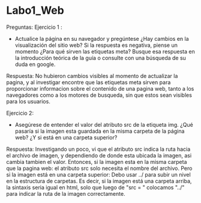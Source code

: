# Labo1_Web

Preguntas: 
Ejercicio 1 : 
* Actualice la página en su navegador y pregúntese ¿Hay cambios en la visualización del sitio web? Si la
respuesta es negativa, piense un momento ¿Para qué sirven las etiquetas meta? Busque esa respuesta en la
introducción teórica de la guía o consulte con una búsqueda de su duda en google.

Respuesta: No hubieron cambios visibles al momento de actualizar la pagina, y al investigar encontre que 
las etiquetas meta sirven para proporcionar informacion sobre el contenido de una pagina web, tanto a los navegadores
como a los motores de busqueda, sin que estos sean visibles para los usuarios.

Ejercicio 2: 
* Asegúrese de entender el valor del atributo src de la etiqueta img. ¿Qué pasaría si la imagen esta guardada
en la misma carpeta de la página web? ¿Y si está en una carpeta superior?

Respuesta: Investigando un poco, vi que el atributo src indica la ruta hacia el archivo de imagen, y dependiendo de 
donde esta ubicada la imagen, asi cambia tambien el valor. 
Entonces, si la imagen esta en la misma carpeta que la pagina web: el atributo src solo necesita el nombre del archivo.
Pero si la imagen está en una carpeta superior:
Debo usar ../ para subir un nivel en la estructura de carpetas. Es decir, si la imagen está una carpeta arriba, la sintaxis
seria igual en html, solo que luego de "src = " colocamos "../" para indicar la ruta de la imagen correctamente. 



